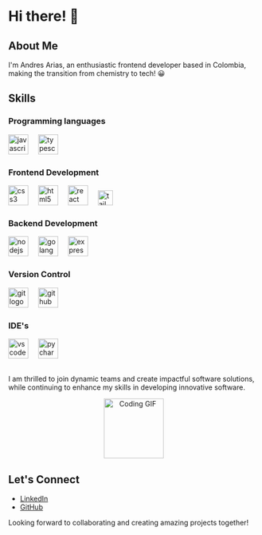 # Hi there! 👋

## About Me

I'm Andres Arias, an enthusiastic frontend developer based in Colombia, making the transition from chemistry to tech! 😀


## Skills

### Programming languages
<div align="left">
  <img src="https://cdn.jsdelivr.net/gh/devicons/devicon/icons/javascript/javascript-original.svg" height="40" alt="javascript logo"  />
  <img width="12" />
  <img src="https://cdn.jsdelivr.net/gh/devicons/devicon/icons/typescript/typescript-original.svg" height="40" alt="typescript logo"  />
  <img width="12" />
</div>

### Frontend Development
<div align="left">
<img src="https://cdn.jsdelivr.net/gh/devicons/devicon/icons/css3/css3-original.svg" height="40" alt="css3 logo"  />
  <img width="12" />
<img src="https://cdn.jsdelivr.net/gh/devicons/devicon/icons/html5/html5-original.svg" height="40" alt="html5 logo"  />
  <img width="12" />
<img src="https://cdn.jsdelivr.net/gh/devicons/devicon/icons/react/react-original.svg" height="40" alt="react logo"  />
  <img width="12" />
<img src="https://upload.wikimedia.org/wikipedia/commons/d/d5/Tailwind_CSS_Logo.svg" height="30" alt="tailwindcss logo"  />
  <img width="30" />
</div>

### Backend Development
<div align="left">
  <img src="https://cdn.jsdelivr.net/gh/devicons/devicon/icons/nodejs/nodejs-original.svg" height="40" alt="nodejs logo"  />
  <img width="12" />
  <img src="https://go.dev/blog/go-brand/Go-Logo/PNG/Go-Logo_Aqua.png" height="40" alt="golang logo"  />
  <img width="12" />
  <img src="https://upload.wikimedia.org/wikipedia/commons/6/64/Expressjs.png" height="40" alt="expressjs logo"  />
</div>

### Version Control
<div align="left">
  <img src="https://cdn.jsdelivr.net/gh/devicons/devicon/icons/git/git-original.svg" height="40" alt="git logo"  />
  <img width="12" />
  <img src="https://cdn.jsdelivr.net/gh/devicons/devicon/icons/github/github-original.svg" height="40" alt="github logo"  />
  <img width="12" />
</div>

### IDE's
<div align="left">
  <img src="https://cdn.jsdelivr.net/gh/devicons/devicon/icons/vscode/vscode-original.svg" height="40" alt="vscode logo"  />
  <img width="12" />
  <img src="https://cdn.jsdelivr.net/gh/devicons/devicon/icons/pycharm/pycharm-original.svg" height="40" alt="pycharm logo"  />
</div>

##
I am thrilled to join dynamic teams and create impactful software solutions, while continuing to enhance my skills in developing innovative software.

<p align="center">
  <img src="https://media.giphy.com/media/v1.Y2lkPTc5MGI3NjExcm56dmhwbWNyZ2d1dDRqOWxrZHhzZzYxa3VveXZlcnJnYW1ndjczciZlcD12MV9pbnRlcm5hbF9naWZfYnlfaWQmY3Q9Zw/fwbZnTftCXVocKzfxR/giphy.gif" height="120"  alt="Coding GIF">
</p>


## Let's Connect

- [LinkedIn](https://www.linkedin.com/in/andres-ao/)
- [GitHub](https://github.com/andresmao85)

Looking forward to collaborating and creating amazing projects together!
